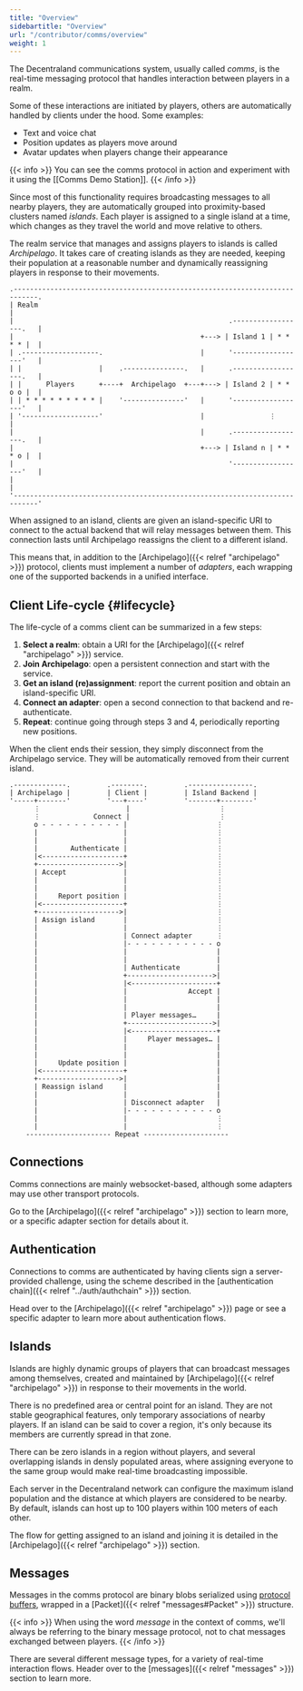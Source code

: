 ```yaml
---
title: "Overview"
sidebartitle: "Overview"
url: "/contributor/comms/overview"
weight: 1
---
```


The Decentraland communications system, usually called _comms_, is the real-time messaging protocol that handles interaction between players in a realm.


Some of these interactions are initiated by players, others are automatically handled by clients under the hood. Some examples:

* Text and voice chat
* Position updates as players move around
* Avatar updates when players change their appearance

{{< info >}}
You can see the comms protocol in action and experiment with it using the [[Comms Demo Station]].
{{< /info >}}

Since most of this functionality requires broadcasting messages to all nearby players, they are automatically grouped into proximity-based clusters named _islands_. Each player is assigned to a single island at a time, which changes as they travel the world and move relative to others.

The realm service that manages and assigns players to islands is called _Archipelago_. It takes care of creating islands as they are needed, keeping their population at a reasonable number and dynamically reassigning players in response to their movements.


```goat
.----------------------------------------------------------------------------.                      
| Realm                                                                      |
|                                                     .------------------.   |
|                                              +---> | Island 1 | * * * * |  |
| .-------------------.                        |      '------------------'   |
| |                   |    .---------------.   |      .------------------.   |
| |      Players      +----+  Archipelago  +---+---> | Island 2 | * * o o |  |
| | * * * * * * * * * |    '---------------'   |      '------------------'   |
| '-------------------'                        |                ⋮            |
|                                              |      .------------------.   |
|                                              +---> | Island n | * * * o |  |
|                                                     '------------------'   |
|                                                                            |
'----------------------------------------------------------------------------'
```

When assigned to an island, clients are given an island-specific URI to connect to the actual backend that will relay messages between them. This connection lasts until Archipelago reassigns the client to a different island.

This means that, in addition to the [Archipelago]({{< relref "archipelago" >}}) protocol, clients must implement a number of _adapters_, each wrapping one of the supported backends in a unified interface.

## Client Life-cycle {#lifecycle}

The life-cycle of a comms client can be summarized in a few steps:

1. **Select a realm**: obtain a URI for the [Archipelago]({{< relref "archipelago" >}}) service.
2. **Join Archipelago**: open a persistent connection and start with the service.
3. **Get an island (re)assignment**: report the current position and obtain an island-specific URI.
4. **Connect an adapter**: open a second connection to that backend and re-authenticate.
5. **Repeat**: continue going through steps 3 and 4, periodically reporting new positions.

When the client ends their session, they simply disconnect from the Archipelago service. They will be automatically removed from their current island.

```goat
.-------------.         .--------.         .----------------.                                       
| Archipelago |         | Client |         | Island Backend |
'-----+-------'         '---+----'         '-------+--------'
      ⋮                     |                      ⋮
      ⋮             Connect |                      ⋮
      o - - - - - - - - - - |                      ⋮
      |                     |                      ⋮
      |                     |                      ⋮
      |        Authenticate |                      ⋮
      |<--------------------+                      ⋮
      +-------------------->|                      ⋮
      | Accept              |                      ⋮
      |                     |                      ⋮
      |                     |                      ⋮
      |     Report position |                      ⋮
      |<--------------------+                      ⋮
      +-------------------->|                      ⋮
      | Assign island       |                      ⋮
      |                     |                      ⋮
      |                     | Connect adapter      ⋮
      |                     |- - - - - - - - - - - o
      |                     |                      |
      |                     |                      |
      |                     | Authenticate         |
      |                     +--------------------->|
      |                     |<---------------------+
      |                     |               Accept |
      |                     |                      |
      |                     |                      |
      |                     | Player messages…     |
      |                     +--------------------->|
      |                     |<---------------------+
      |                     |     Player messages… |
      |                     |                      |
      |                     |                      |
      |     Update position |                      |
      |<--------------------+                      |
      +-------------------->|                      |
      | Reassign island     |                      |
      |                     |                      |
      |                     | Disconnect adapter   |
      |                     |- - - - - - - - - - - o
      |                     |                      ⋮                      
      |                     |                      ⋮ 
    --------------------- Repeat ---------------------
```


## Connections

Comms connections are mainly websocket-based, although some adapters may use other transport protocols. 

Go to the [Archipelago]({{< relref "archipelago" >}}) section to learn more, or a specific adapter section for details about it.


## Authentication

Connections to comms are authenticated by having clients sign a server-provided challenge, using the scheme described in the [authentication chain]({{< relref "../auth/authchain" >}}) section.

Head over to the [Archipelago]({{< relref "archipelago" >}}) page or see a specific adapter to learn more about authentication flows.


## Islands

Islands are highly dynamic groups of players that can broadcast messages among themselves, created and maintained by [Archipelago]({{< relref "archipelago" >}}) in response to their movements in the world.

There is no predefined area or central point for an island. They are not stable geographical features, only temporary associations of nearby players. If an island can be said to cover a region, it's only because its members are currently spread in that zone.

There can be zero islands in a region without players, and several overlapping islands in densly populated areas, where assigning everyone to the same group would make real-time broadcasting impossible.

Each server in the Decentraland network can configure the maximum island population and the distance at which players are considered to be nearby. By default, islands can host up to 100 players within 100 meters of each other.

The flow for getting assigned to an island and joining it is detailed in the [Archipelago]({{< relref "archipelago" >}}) section.


## Messages

Messages in the comms protocol are binary blobs serialized using [protocol buffers](https://github.com/protocolbuffers/protobuf), wrapped in a [Packet]({{< relref "messages#Packet" >}}) structure.

{{< info >}}
When using the word _message_ in the context of comms, we'll always be referring to the binary message protocol, not to chat messages exchanged between players.
{{< /info >}}

There are several different message types, for a variety of real-time interaction flows. Header over to the [messages]({{< relref "messages" >}}) section to learn more.








